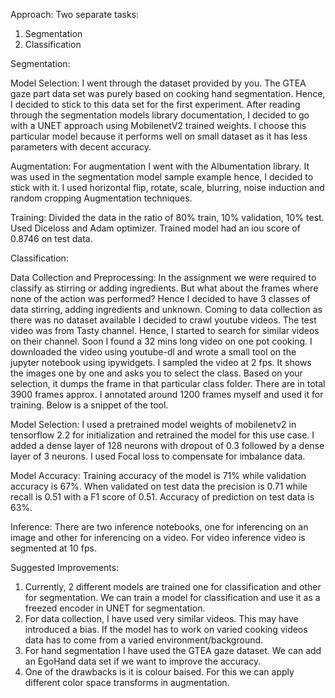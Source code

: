 Approach:
Two separate tasks: 
1. Segmentation
2. Classification

Segmentation:

Model Selection:
I went through the dataset provided by you. The GTEA gaze part data set was purely based on cooking hand segmentation. Hence, I decided to stick to this data set for the first experiment. After reading through the segmentation models library documentation, I decided to go with a UNET approach using MobilenetV2 trained weights. I choose this particular model because it performs well on small dataset as it has less parameters with decent accuracy. 

Augmentation:
For augmentation I went with the Albumentation library. It was used in the segmentation model sample example hence, I decided to stick with it. I used horizontal flip, rotate, scale, blurring, noise induction and random cropping Augmentation techniques.

Training:
Divided the data in the ratio of 80% train, 10% validation, 10% test. Used Diceloss and Adam optimizer. Trained model had an iou score of 0.8746 on test data.

Classification:

Data Collection and Preprocessing:
In the assignment we were required to classify as stirring or adding ingredients. But what about the frames where none of the action was performed? Hence I decided to have 3 classes of data stirring, adding ingredients and unknown.
Coming to data collection as there was no dataset available I decided to crawl youtube videos. The test video was from Tasty channel. Hence, I started to search for similar videos on their channel. Soon I found a 32 mins long video on one pot cooking. I downloaded the video using youtube-dl and wrote a small tool on the jupyter notebook using ipywidgets. I sampled the video at 2 fps. It shows the images one by one and asks you to select the class. Based on your selection, it dumps the frame in that particular class folder. There are in total 3900 frames approx. I annotated around 1200 frames myself and used it for training. Below is a snippet of the tool.

Model Selection:
I used a pretrained model weights of mobilenetv2 in tensorflow 2.2 for initialization and retrained the model for this use case. I added a dense layer of 128 neurons with dropout of 0.3 followed by a dense layer of 3 neurons. I used Focal loss to compensate for imbalance data.

Model Accuracy:
Training accuracy of the model is 71% while validation accuracy is 67%. When validated on test data the precision is 0.71 while recall is 0.51 with a F1 score of 0.51. Accuracy of prediction on test data is 63%.

Inference:
There are two inference notebooks, one for inferencing on an image and other for inferencing on a video. For video inference video is segmented at 10 fps.

Suggested Improvements:
1. Currently, 2 different models are trained one for classification and other for segmentation. We can train a model for classification and use it as a freezed encoder in UNET for segmentation.
2. For data collection, I have used very similar videos. This may have introduced a bias. If the model has to work on varied cooking videos data has to come from a varied environment/background.
3. For hand segmentation I have used the GTEA gaze dataset. We can add an EgoHand data set if we want to improve the accuracy.
4. One of the drawbacks is it is colour baised. For this we can apply different color space transforms in augmentation.

